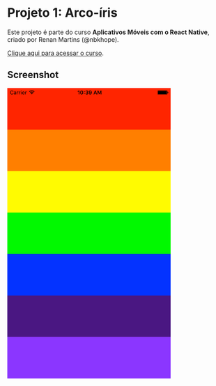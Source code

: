 # Projeto 1: Arco-íris

Este projeto é parte do curso **Aplicativos Móveis com o React Native**, criado por Renan Martins (@nbkhope).

[Clique aqui para acessar o curso](https://www.udemy.com/course/aplicativos-moveis-com-o-react-native/).

## Screenshot

![Arco-íris App](./screenshot.png)
